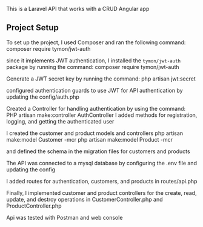 This is a Laravel API that works with a CRUD Angular app

## Project Setup ##
To set up the project, I used Composer and ran the following command: composer require tymon/jwt-auth


since it implements JWT authentication, I installed the `tymon/jwt-auth` package by running the command: 
composer require tymon/jwt-auth

Generate a JWT secret key by running the command: 
php artisan jwt:secret

configured authentication guards to use JWT for API authentication by updating the config/auth.php

Created a Controller for handling authentication by using the command: PHP artisan make:controller AuthController
I added methods for registration, logging, and getting the authenticated user

I created the customer and product models and controllers 
php artisan make:model Customer -mcr
php artisan make:model Product -mcr

and defined the schema in the migration files for customers and products

The API was connected to a mysql database by configuring the .env file and updating the config

I added routes for authentication, customers, and products in routes/api.php

Finally, I implemented customer and product controllers for the create, read, update, and destroy operations in CustomerController.php and ProductController.php


Api was tested with Postman and web console


